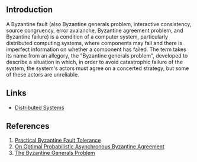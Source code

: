 ## Introduction

A Byzantine fault (also Byzantine generals problem, interactive consistency, source congruency, error avalanche, Byzantine agreement problem,
and Byzantine failure) is a condition of a computer system, particularly distributed computing systems,
where components may fail and there is imperfect information on whether a component has failed.
The term takes its name from an allegory, the "Byzantine generals problem", developed to describe a situation in which,
in order to avoid catastrophic failure of the system, the system's actors must agree on a concerted strategy, but some of these actors are unreliable.

## Links

- [Distributed Systems](/docs/CS/Distributed/Distributed_Systems.md)

## References

1. [Practical Byzantine Fault Tolerance](https://www.scs.stanford.edu/nyu/03sp/sched/bfs.pdf)
2. [On Optimal Probabilistic Asynchronous Byzantine Agreement](https://people.csail.mit.edu/silvio/Selected%20Scientific%20Papers/Distributed%20Computation/An%20Optimal%20Probabilistic%20Algorithm%20for%20Byzantine%20Agreement.pdf)
3. [The Byzantine Generals Problem](https://www.drdobbs.com/cpp/the-byzantine-generals-problem/206904396)